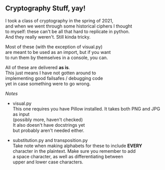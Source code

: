 ## Cryptography Stuff, yay! ##

I took a class of cryptography in the spring of 2021,  
and when we went through some historical ciphers I thought  
to myself: these can't be all that hard to replicate in python.  
And they really weren't. Still kinda tricky.

Most of these (with the exception of visual.py)  
are meant to be used as an import, but if you want  
to run them by themselves in a console, you can.

All of these are delivered **as is**.  
This just means I have not gotten around to  
implementing good failsafes / debugging code  
yet in case something were to go wrong.

*Notes*
  - visual.py  
    This one requires you have Pillow installed.
    It takes both PNG and JPG as input  
    (possibly more, haven't checked)  
    It also doesn't have docstrings yet  
    but probably aren't needed either.
    
 - substitution.py and transposition.py  
    Take note when making alphabets for these to include **EVERY**  
    character in the plaintext. Make sure you remember to add  
    a space character, as well as differentiating between  
    upper and lower case characters.
